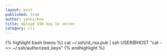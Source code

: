 ```yaml
---
layout: post
published: true
author: yannickoo
title: Upload SSH key to server
category: cli
---
```


{% highlight bash lineos %}
cat ~/.ssh/id_rsa.pub | ssh USER@HOST "cat - >> ~/.ssh/authorized_keys"
{% endhighlight %}
